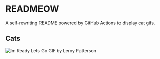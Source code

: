 # READMEOW

A self-rewriting README powered by GitHub Actions to display cat gifs.

## Cats

![Im Ready Lets Go GIF by Leroy Patterson](https://media3.giphy.com/media/CjmvTCZf2U3p09Cn0h/200.gif?cid=9acd02das4hvc45sak0g1pginu8knqerpt1lf26m480zzvb7&ep=v1_gifs_search&rid=200.gif&ct=g)
